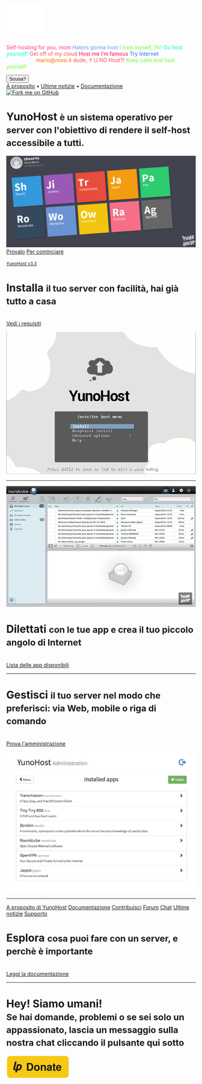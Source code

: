 <div class="teasing-part">                                                                      

  <div class="home-logo">
    <img src="/images/ynh_logo_white_300dpi.png" width="100"/>
  </div>

  <div class="punchline">
    <p>
      <span class="yolo 1" style="color: #FF3399;">Self-hosting for you, mom</span>
      <span class="yolo 2" style="color: #6699FF;">Haters gonna host</span>
      <span class="yolo 3" style="color: #66FF33;">I host myself, Yo!</span>
      <span class="yolo 4" style="color: #00FFCC;">Go host yourself!</span>
      <span class="yolo 5" style="color: #FF5050;">Get off of my cloud</span>
      <span class="yolo 6" style="color: #FF0066;">Host me I’m famous</span>
      <span class="yolo 7" style="color: #3366FF;">Try Internet</span>
      <span class="yolo 8" style="color: #FFFFFF;">How I met your server</span>
      <span class="yolo 9" style="color: #FF6600;">mario@rossi.it</span>
      <span class="yolo 10" style="color: #FF5050;">dude, Y U NO Host?!</span>
      <span class="yolo 11" style="color: #66FF33;">Keep calm and host yourself</span>
    </p>
    <button class="btn btn-primary btn-lg btn-block yolobtn">Scusa?</button>
  </div>

  <div class="main-links hidden-xs">
    <a href="/whatsyunohost">A proposito</a> <span class="colored-bar">•</span> 
    <a href="https://forum.yunohost.org/c/announcement" target="_blank">Ultime notizie</a> <span class="colored-bar">•</span> 
    <a href="/docs">Documentazione</a>
  </div>

</div><!-- teasing-part -->

<div class="boring-part" markdown="1">

  <a href="https://github.com/YunoHost" target="_blank" class="github-ribbon hidden-xs">
    <img src="/images/github_ribbon_grey.png" alt="Fork me on GitHub">
  </a>

  <h1>YunoHost <small>è un sistema operativo per server con l'obiettivo di rendere il self-host accessibile a tutti.</small></h1>

  <div class="home-panel">
    <img src="/images/home_panel.jpg" />
  </div>

  <div class="call-to-action">
    <a class="btn btn-primary btn-lg" href="/try">Provalo</a>
    <a class="btn btn-success btn-lg" href="/install">Per cominciare</a>
    <p class="text-muted"><small><a href="https://forum.yunohost.org/t/yunohost-3-3-release-sortie-de-yunohost-3-3/6332">YunoHost v3.3</a></small></p>
  </div>

  <div class="row cf">
    <div class="col-md-7">
      <h1>Installa <small>il tuo server con facilità, hai già tutto a casa</small></h1>
      <p><br /><a href="/hardware">Vedi i requisiti</a></p>
    </div>
    <div class="col-md-4">
      <div class="feature-pic">
        <img src="/images/home_install.png" />
      </div>
    </div>
  </div>

  <hr />

  <div class="row cf">
    <div class="col-md-4">
      <div class="feature-pic">
        <img src="/images/home_enjoy.jpg" />
      </div>
    </div>
    <div class="col-md-7 text-right">
      <h1>Dilettati <small>con le tue app e crea il tuo piccolo angolo di Internet</small></h1>
      <p><br /><a href="/apps">Lista delle app disponibili</a></p>
    </div>
  </div>

  <hr />

  <div class="row cf">
    <div class="col-md-7">
      <h1>Gestisci <small>il tuo server nel modo che preferisci: via Web, mobile o riga di comando</small></h1>
      <p><br /><a href="/try">Prova l'amministrazione</a></p>
    </div>
    <div class="col-md-4">
      <div class="feature-pic">
        <img src="/images/home_manage.jpg" />
      </div>
    </div>
  </div>

  <hr />

  <div class="row cf">
    <div class="col-md-4 button-list">
      <a class="btn btn-lg btn-block btn-primary" href="/whatsyunohost">A proposito di YunoHost</a>
      <a class="btn btn-lg btn-block btn-info" href="/docs">Documentazione</a>
      <a class="btn btn-lg btn-block btn-success" href="/contribute">Contribuisci</a>
      <a class="btn btn-lg btn-block btn-warning" href="https://forum.yunohost.org/" target="_blank">Forum</a>
      <a class="btn btn-lg btn-block btn-default" href="chat_rooms_en" target="_blank">Chat</a>
      <a class="btn btn-lg btn-block btn-danger" href="https://forum.yunohost.org/c/announcement">Ultime notizie</a>
      <a class="btn btn-lg btn-block btn-danger btn-support" href="/help_fr">Supporto</a>
    </div>
    <div class="col-md-7 text-right">
      <h1>Esplora <small>cosa puoi fare con un server, e perchè è importante</small></h1>
      <p><br /><a href="/docs">Leggi la documentazione</a></p>
    </div>
  </div>

  <hr />

  <div class="text-center">
    <h1>Hey! Siamo umani!<br /><small> Se hai domande, problemi o se sei solo un appassionato, lascia un messaggio sulla nostra chat cliccando il pulsante qui sotto &nbsp;<span class="glyphicon glyphicon-share-alt"></span> </small></h1>

   <p class="liberapay">
     <a href="https://liberapay.com/YunoHost" target="_blank"><img src="/images/liberapay_logo.svg" alt="Donation button" title="Liberapay" /></a>
    </p>

  </div>

</div><!-- boring-part -->

<script type="text/javascript">
    jQuery('.teasing-part').css({
        marginTop: '0',
        display: 'block'
    });
    jQuery('.boring-part').css({
        marginTop: jQuery(window).height() + 100
    });
    jQuery( window ).resize(function() {
        jQuery('.boring-part').css({
            marginTop: jQuery('.teasing-part').height() + 100
        });
    });
    jQuery('.yolo').hide();
    randomNumber = Math.floor((Math.random()*jQuery('.yolo').length)+1);
    color = jQuery('.yolo.' + randomNumber).css('color');
    jQuery('.yolo.' + randomNumber).fadeIn();
    document.title = jQuery('.yolo.' + randomNumber).text();
    jQuery('.colored-bar').css({
      color: color,
      fontWeight: 'bold',
      padding: '1%'
    });
    jQuery('.yolobtn').css({
      background: color,
      borderColor: color
    }).on('click', function() {
      jQuery('html, body').animate({
        scrollTop: jQuery(window).height() + 80
      }, 500);
    });

</script>

